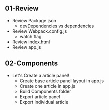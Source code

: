 ## 01-Review

* Review Package.json
  * devDependencies vs dependencies
* Review Webpack.config.js
  * watch flag
* Review index.html
* Review app.js

## 02-Components

* Let's Create a article panel!
  * Create base article panel layout in app.js
  * Create one article in app.js
  * Build Components folder
  * Export article panel
  * Export individual article
